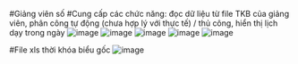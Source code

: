 #Giảng viên số
#Cung cấp các chức năng: đọc dữ liệu từ file TKB của giảng viên, phân công tự động (chưa hợp lý với thực tế) / thủ công, hiển thị lịch dạy trong ngày
![image](https://github.com/DucDaddy/Giang-vien-so/assets/132624536/4f9bdac3-9b65-46c0-ae74-7343c30a1a23)
![image](https://github.com/DucDaddy/Giang-vien-so/assets/132624536/2068559e-ba81-4d88-a040-ab658472b65a)
![image](https://github.com/DucDaddy/Giang-vien-so/assets/132624536/75e991ba-649f-4d83-bc7b-293027e0a6c1)
![image](https://github.com/DucDaddy/Giang-vien-so/assets/132624536/94cf9f3d-21ab-4fb2-b9f7-bd3d11abffad)
![image](https://github.com/DucDaddy/Giang-vien-so/assets/132624536/e2b8b5e5-ccfa-4eab-bb68-4ff628e02e0b)

#File xls thời khóa biểu gốc
![image](https://github.com/DucDaddy/Giang-vien-so/assets/132624536/666d4918-3cb4-4a08-8ffe-566af0b05a59)
